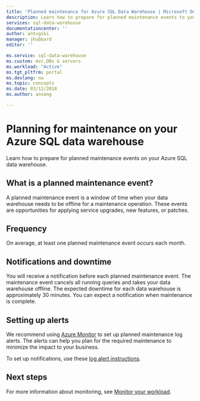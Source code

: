```yaml
---
title: 'Planned maintenance for Azure SQL Data Warehouse | Microsoft Docs'
description: Learn how to prepare for planned maintenance events to your Azure SQL Data Warehouse.
services: sql-data-warehouse
documentationcenter: ''
author: antvgski
manager: jhubbard
editor: ''

ms.service: sql-data-warehouse
ms.custom: mvc,DBs & servers
ms.workload: "Active"
ms.tgt_pltfrm: portal
ms.devlang: na
ms.topic: concepts
ms.date: 03/12/2018
ms.author: anvang

---
```

# Planning for maintenance on your Azure SQL data warehouse

Learn how to prepare for planned maintenance events on your Azure SQL data warehouse.

## What is a planned maintenance event?
A planned maintenance event is a window of time when your data warehouse needs to be offline for a maintenance operation. These events are opportunities for applying service upgrades, new features, or patches. 

## Frequency
On average, at least one planned maintenance event occurs each month. 

## Notifications and downtime
You will receive a notification before each planned maintenance event. The maintenance event cancels all running queries and takes your data warehouse offline. The expected downtime for each data warehouse is approximately 30 minutes. You can expect a notification when maintenance is complete. 

## Setting up alerts

We recommend using [Azure Monitor](../monitoring-and-diagnostics/monitoring-activity-log-alerts-on-service-notifications.md) to set up planned maintenance log alerts. The alerts can help you plan for the required maintenance to minimize the impact to your business. 

To set up notifications, use these [log alert instructions](../monitoring-and-diagnostics/monitoring-activity-log-alerts-on-service-notifications.md). 

## Next steps
For more information about monitoring, see [Monitor your workload](sql-data-warehouse-manage-monitor.md).

